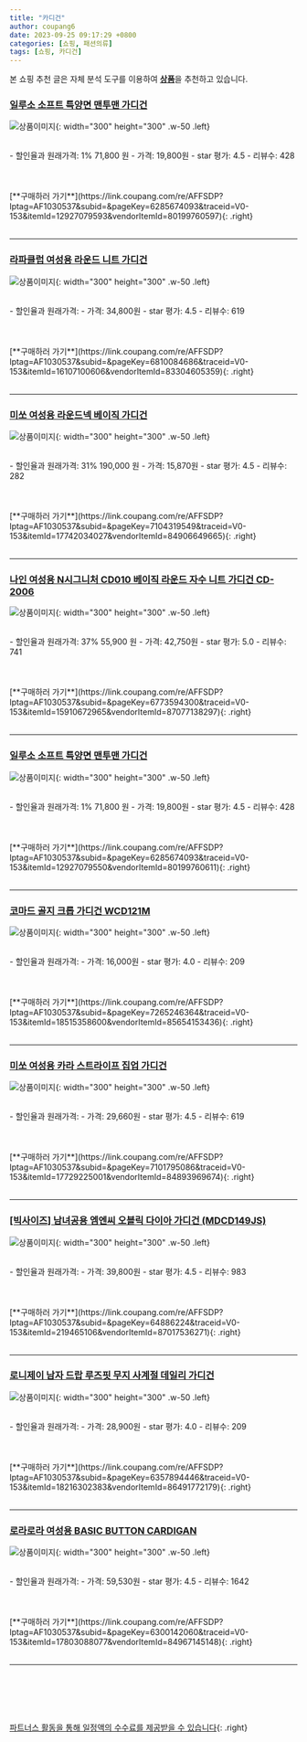 ```yaml
---
title: "카디건"
author: coupang6
date: 2023-09-25 09:17:29 +0800
categories: [쇼핑, 패션의류]
tags: [쇼핑, 카디건]
---
```


본 쇼핑 추천 글은 자체 분석 도구를 이용하여 [**상품**](https://link.coupang.com/a/bao1ui)을 추천하고 있습니다.

### [일루소 소프트 특양면 맨투맨 가디건](https://link.coupang.com/re/AFFSDP?lptag=AF1030537&subid=&pageKey=6285674093&traceid=V0-153&itemId=12927079593&vendorItemId=80199760597)

![상품이미지](https://thumbnail7.coupangcdn.com/thumbnails/remote/230x230ex/image/vendor_inventory/941f/23f67293a2cd1fdaf622f7b487b99091292ddc777c32df6905f0e8f27c17.jpg){: width="300" height="300" .w-50 .left}


<br>
- 할인율과 원래가격: 1%  71,800   원
- 가격: 19,800원
- star 평가: 4.5
- 리뷰수: 428
<br>
<br>
<br>
<br>
[**구매하러 가기**](https://link.coupang.com/re/AFFSDP?lptag=AF1030537&subid=&pageKey=6285674093&traceid=V0-153&itemId=12927079593&vendorItemId=80199760597){: .right}
<br>
<br>

---

### [라파클럽 여성용 라운드 니트 가디건](https://link.coupang.com/re/AFFSDP?lptag=AF1030537&subid=&pageKey=6810084686&traceid=V0-153&itemId=16107100606&vendorItemId=83304605359)

![상품이미지](https://thumbnail8.coupangcdn.com/thumbnails/remote/230x230ex/image/vendor_inventory/8a1b/1c18751d9bc01dd4c80d87ba4a9988cf1b1889574c24b428bcfad6d4caa5.jpg){: width="300" height="300" .w-50 .left}


<br>
- 할인율과 원래가격: 
- 가격: 34,800원
- star 평가: 4.5
- 리뷰수: 619
<br>
<br>
<br>
<br>
[**구매하러 가기**](https://link.coupang.com/re/AFFSDP?lptag=AF1030537&subid=&pageKey=6810084686&traceid=V0-153&itemId=16107100606&vendorItemId=83304605359){: .right}
<br>
<br>

---

### [미쏘 여성용 라운드넥 베이직 가디건](https://link.coupang.com/re/AFFSDP?lptag=AF1030537&subid=&pageKey=7104319549&traceid=V0-153&itemId=17742034027&vendorItemId=84906649665)

![상품이미지](https://thumbnail9.coupangcdn.com/thumbnails/remote/230x230ex/image/retail/images/2605841707137850-fb54c302-c654-41e3-b19b-f7b3936eeda8.jpg){: width="300" height="300" .w-50 .left}


<br>
- 할인율과 원래가격: 31%  190,000   원
- 가격: 15,870원
- star 평가: 4.5
- 리뷰수: 282
<br>
<br>
<br>
<br>
[**구매하러 가기**](https://link.coupang.com/re/AFFSDP?lptag=AF1030537&subid=&pageKey=7104319549&traceid=V0-153&itemId=17742034027&vendorItemId=84906649665){: .right}
<br>
<br>

---

### [나인 여성용 N시그니처 CD010 베이직 라운드 자수 니트 가디건 CD-2006](https://link.coupang.com/re/AFFSDP?lptag=AF1030537&subid=&pageKey=6773594300&traceid=V0-153&itemId=15910672965&vendorItemId=87077138297)

![상품이미지](https://thumbnail9.coupangcdn.com/thumbnails/remote/230x230ex/image/vendor_inventory/c339/c42abc5fe76d34f8cf6c4b226bf2b2e56649c1e8e04b596acd1b4e635bee.jpg){: width="300" height="300" .w-50 .left}


<br>
- 할인율과 원래가격: 37%  55,900   원
- 가격: 42,750원
- star 평가: 5.0
- 리뷰수: 741
<br>
<br>
<br>
<br>
[**구매하러 가기**](https://link.coupang.com/re/AFFSDP?lptag=AF1030537&subid=&pageKey=6773594300&traceid=V0-153&itemId=15910672965&vendorItemId=87077138297){: .right}
<br>
<br>

---

### [일루소 소프트 특양면 맨투맨 가디건](https://link.coupang.com/re/AFFSDP?lptag=AF1030537&subid=&pageKey=6285674093&traceid=V0-153&itemId=12927079550&vendorItemId=80199760611)

![상품이미지](https://thumbnail9.coupangcdn.com/thumbnails/remote/230x230ex/image/vendor_inventory/e6e8/9d723c85d11035c9d7eb2f6f066a0ba9c67e3aab8ce9d2c35e32588cd1f1.jpg){: width="300" height="300" .w-50 .left}


<br>
- 할인율과 원래가격: 1%  71,800   원
- 가격: 19,800원
- star 평가: 4.5
- 리뷰수: 428
<br>
<br>
<br>
<br>
[**구매하러 가기**](https://link.coupang.com/re/AFFSDP?lptag=AF1030537&subid=&pageKey=6285674093&traceid=V0-153&itemId=12927079550&vendorItemId=80199760611){: .right}
<br>
<br>

---

### [코마드 골지 크롭 가디건 WCD121M](https://link.coupang.com/re/AFFSDP?lptag=AF1030537&subid=&pageKey=7265246364&traceid=V0-153&itemId=18515358600&vendorItemId=85654153436)

![상품이미지](https://thumbnail8.coupangcdn.com/thumbnails/remote/230x230ex/image/vendor_inventory/790b/ae3533aaa79e9471767723a388d5860a5e36b0dc4e5e0dbf17c91bd4a1c9.jpg){: width="300" height="300" .w-50 .left}


<br>
- 할인율과 원래가격: 
- 가격: 16,000원
- star 평가: 4.0
- 리뷰수: 209
<br>
<br>
<br>
<br>
[**구매하러 가기**](https://link.coupang.com/re/AFFSDP?lptag=AF1030537&subid=&pageKey=7265246364&traceid=V0-153&itemId=18515358600&vendorItemId=85654153436){: .right}
<br>
<br>

---

### [미쏘 여성용 카라 스트라이프 집업 가디건](https://link.coupang.com/re/AFFSDP?lptag=AF1030537&subid=&pageKey=7101795086&traceid=V0-153&itemId=17729225001&vendorItemId=84893969674)

![상품이미지](https://thumbnail7.coupangcdn.com/thumbnails/remote/230x230ex/image/rs_quotation_api/y9mdjirz/3841e340c5b14b808597327938844102.jpg){: width="300" height="300" .w-50 .left}


<br>
- 할인율과 원래가격: 
- 가격: 29,660원
- star 평가: 4.5
- 리뷰수: 619
<br>
<br>
<br>
<br>
[**구매하러 가기**](https://link.coupang.com/re/AFFSDP?lptag=AF1030537&subid=&pageKey=7101795086&traceid=V0-153&itemId=17729225001&vendorItemId=84893969674){: .right}
<br>
<br>

---

### [[빅사이즈] 남녀공용 엠엔씨 오블릭 다이아 가디건 (MDCD149JS)](https://link.coupang.com/re/AFFSDP?lptag=AF1030537&subid=&pageKey=64886224&traceid=V0-153&itemId=219465106&vendorItemId=87017536271)

![상품이미지](https://thumbnail7.coupangcdn.com/thumbnails/remote/230x230ex/image/vendor_inventory/b2ae/67c8b98ed49f613947ed0f8ac5980e18cc32b4f3ed85ac3b35d1f571266b.jpg){: width="300" height="300" .w-50 .left}


<br>
- 할인율과 원래가격: 
- 가격: 39,800원
- star 평가: 4.5
- 리뷰수: 983
<br>
<br>
<br>
<br>
[**구매하러 가기**](https://link.coupang.com/re/AFFSDP?lptag=AF1030537&subid=&pageKey=64886224&traceid=V0-153&itemId=219465106&vendorItemId=87017536271){: .right}
<br>
<br>

---

### [로니제이 남자 드랍 루즈핏 무지 사계절 데일리 가디건](https://link.coupang.com/re/AFFSDP?lptag=AF1030537&subid=&pageKey=6357894446&traceid=V0-153&itemId=18216302383&vendorItemId=86491772179)

![상품이미지](https://thumbnail8.coupangcdn.com/thumbnails/remote/230x230ex/image/vendor_inventory/0ca2/7cea43d95092d58c322494e0ec5c111845794b08d90a5f333f3d9c256a7c.jpg){: width="300" height="300" .w-50 .left}


<br>
- 할인율과 원래가격: 
- 가격: 28,900원
- star 평가: 4.0
- 리뷰수: 209
<br>
<br>
<br>
<br>
[**구매하러 가기**](https://link.coupang.com/re/AFFSDP?lptag=AF1030537&subid=&pageKey=6357894446&traceid=V0-153&itemId=18216302383&vendorItemId=86491772179){: .right}
<br>
<br>

---

### [로라로라 여성용 BASIC BUTTON CARDIGAN](https://link.coupang.com/re/AFFSDP?lptag=AF1030537&subid=&pageKey=6300142060&traceid=V0-153&itemId=17803088077&vendorItemId=84967145148)

![상품이미지](https://thumbnail6.coupangcdn.com/thumbnails/remote/230x230ex/image/rs_quotation_api/pwp0jj7x/fd31381d8d164b1fa2427bece3e6c086.jpg){: width="300" height="300" .w-50 .left}


<br>
- 할인율과 원래가격: 
- 가격: 59,530원
- star 평가: 4.5
- 리뷰수: 1642
<br>
<br>
<br>
<br>
[**구매하러 가기**](https://link.coupang.com/re/AFFSDP?lptag=AF1030537&subid=&pageKey=6300142060&traceid=V0-153&itemId=17803088077&vendorItemId=84967145148){: .right}
<br>
<br>

---
<br><br><br><br><br> [파트너스 활동을 통해 일정액의 수수료를 제공받을 수 있습니다](https://link.coupang.com/a/bao1ui){: .right}